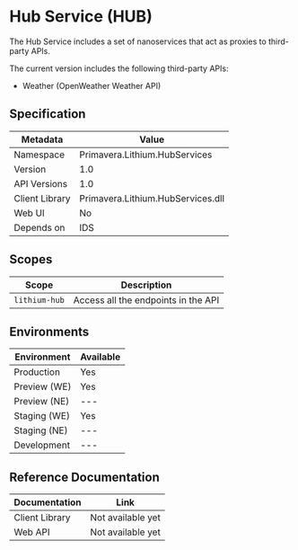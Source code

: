 # Hub Service (HUB)

The Hub Service includes a set of nanoservices that act as proxies to third-party APIs.

The current version includes the following third-party APIs:

- Weather (OpenWeather Weather API)

## Specification

| Metadata | Value |
| - | - |
| Namespace | Primavera.Lithium.HubServices |
| Version | 1.0 |
| API Versions | 1.0 |
| Client Library | Primavera.Lithium.HubServices.dll |
| Web UI | No |
| Depends on | IDS |

## Scopes

| Scope | Description |
| - | - |
| `lithium-hub` | Access all the endpoints in the API |

## Environments

| Environment | Available |
| - | - |
| Production | Yes |
| Preview (WE) | Yes |
| Preview (NE) | --- |
| Staging (WE) | Yes |
| Staging (NE) | --- |
| Development | --- |

## Reference Documentation

| Documentation | Link |
| - | - |
| Client Library | Not available yet |
| Web API | Not available yet |
